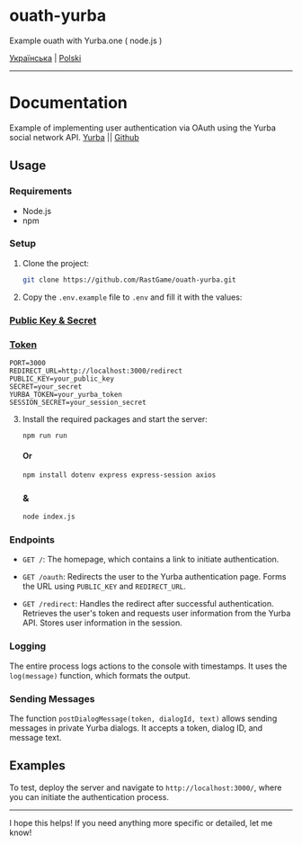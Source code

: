 # ouath-yurba
Example ouath with Yurba.one ( node.js )

<a href="/docs/uk.md">Українська</a> | <a href="/docs/pl.md">Polski</a> 

---

# Documentation
Example of implementing user authentication via OAuth using the Yurba social network API.
<a href="https://me.yurba.one/RastGame" target="_blank">Yurba</a> || <a href="https://github.com/RastGame" target="_blank">Github</a>
## Usage

### Requirements

- Node.js
- npm

### Setup 

1. Clone the project:

   ```bash
   git clone https://github.com/RastGame/ouath-yurba.git
   ```

2. Copy the `.env.example` file to `.env` and fill it with the values:

### <a href="https://yurba.one/settings/?page=developer" target="_blank">Public Key & Secret</a> 
### <a href="https://yurba.one/settings/?page=developer" target="_blank">Token</a> 

   ```plaintext
   PORT=3000
   REDIRECT_URL=http://localhost:3000/redirect
   PUBLIC_KEY=your_public_key
   SECRET=your_secret
   YURBA_TOKEN=your_yurba_token
   SESSION_SECRET=your_session_secret
   ```

3. Install the required packages and start the server:

   ```bash
   npm run run
   ```

   #### Or

   ```bash
   npm install dotenv express express-session axios 
   ```
   ### &
   ```bash
   node index.js 
   ```

### Endpoints

- `GET /`: The homepage, which contains a link to initiate authentication.
  
- `GET /oauth`: Redirects the user to the Yurba authentication page. Forms the URL using `PUBLIC_KEY` and `REDIRECT_URL`.

- `GET /redirect`: Handles the redirect after successful authentication. Retrieves the user's token and requests user information from the Yurba API. Stores user information in the session.

### Logging

The entire process logs actions to the console with timestamps. It uses the `log(message)` function, which formats the output.

### Sending Messages

The function `postDialogMessage(token, dialogId, text)` allows sending messages in private Yurba dialogs. It accepts a token, dialog ID, and message text.

## Examples

To test, deploy the server and navigate to `http://localhost:3000/`, where you can initiate the authentication process.

---

I hope this helps! If you need anything more specific or detailed, let me know!